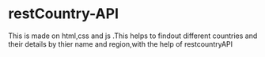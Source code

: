 # restCountry-API
This is made on html,css and js .This helps to findout different countries and their details by thier name and region,with the help of restcountryAPI
